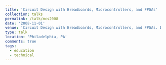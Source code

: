 ```yaml
---
title: 'Circuit Design with Breadboards, Microcontrollers, and FPGAs'
collection: talks
permalink: /talk/mcs2008
date: '2008-11-01'
venue: 'Circuit Design with Breadboards, Microcontrollers, and FPGAs. Drexel University Math and Computer Science (MCS) Society Talk.'
type: talk
location: 'Philadelphia, PA'
comments: true
tags:
  - education
  - technical
---
```


